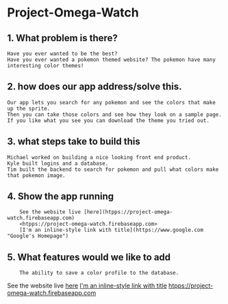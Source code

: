 # Project-Omega-Watch

## 1. What problem is there?
	Have you ever wanted to be the best?
	Have you ever wanted a pokemon themed website? The pokemon have many interesting color themes!

## 2. how does our app address/solve this.
	Our app lets you search for any pokemon and see the colors that make up the sprite.
	Then you can take those colors and see how they look on a sample page.
	If you like what you see you can download the theme you tried out.

## 3. what steps take to build this
	Michael worked on building a nice looking front end product.
	Kyle built logins and a database.
	Tim built the backend to search for pokemon and pull what colors make that pokemon image.

## 4. Show the app running
		See the website live [here](htpps://project-omega-watch.firebaseapp.com)
		<htpps://project-omega-watch.firebaseapp.com>
		[I'm an inline-style link with title](https://www.google.com "Google's Homepage")

## 5. What features would we like to add
		The ability to save a color profile to the database.

See the website live [here](htpps://project-omega-watch.firebaseapp.com)
[I'm an inline-style link with title](https://www.google.com "Google's Homepage")
<htpps://project-omega-watch.firebaseapp.com>